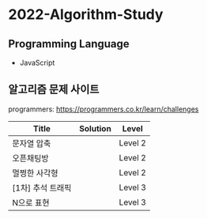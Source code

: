 # 2022-Algorithm-Study

## Programming Language
- JavaScript

## 알고리즘 문제 사이트 
programmers: https://programmers.co.kr/learn/challenges

| Title | Solution | Level |
| --- | --- | --- |
| 문자열 압축 | | Level 2 |
| 오픈채팅방 | | Level 2 |
| 멀쩡한 사각형 | | Level 2 | 
| [1차] 추석 트래픽 | | Level 3 |
| N으로 표현 | | Level 3 | 

